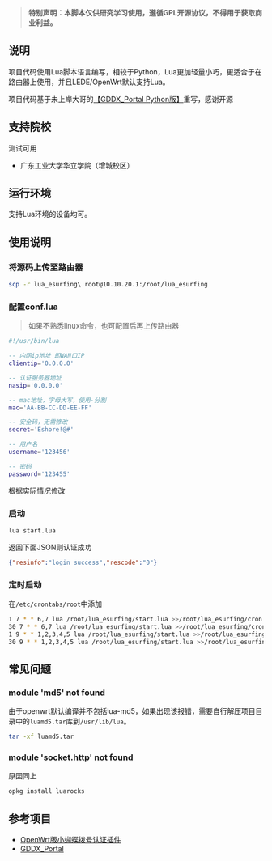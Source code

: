 > **特别声明：本脚本仅供研究学习使用，遵循GPL开源协议，不得用于获取商业利益。**

## 说明

项目代码使用Lua脚本语言编写，相较于Python，Lua更加轻量小巧，更适合于在路由器上使用，并且LEDE/OpenWrt默认支持Lua。
    
项目代码基于未上岸大哥的[【GDDX_Portal Python版】](https://github.com/lililala/GDDX_Portal)重写，感谢开源

## 支持院校

测试可用

- 广东工业大学华立学院（增城校区）

## 运行环境

支持Lua环境的设备均可。

## 使用说明

### 将源码上传至路由器

```bash
scp -r lua_esurfing\ root@10.10.20.1:/root/lua_esurfing
```

### 配置conf.lua

> 如果不熟悉linux命令，也可配置后再上传路由器

```lua
#!/usr/bin/lua

-- 内网ip地址 即WAN口IP
clientip='0.0.0.0'

-- 认证服务器地址 
nasip='0.0.0.0'

-- mac地址，字母大写，使用-分割
mac='AA-BB-CC-DD-EE-FF'

-- 安全码，无需修改
secret='Eshore!@#'

-- 用户名
username='123456'

-- 密码
password='123455'
```

根据实际情况修改

### 启动


```bash
lua start.lua 
```

返回下面JSON则认证成功

```json
{"resinfo":"login success","rescode":"0"}
```

### 定时启动

在`/etc/crontabs/root`中添加

```bash
1 7 * * 6,7 lua /root/lua_esurfing/start.lua >>/root/lua_esurfing/cron.log
30 7 * * 6,7 lua /root/lua_esurfing/start.lua >>/root/lua_esurfing/cron.log
1 9 * * 1,2,3,4,5 lua /root/lua_esurfing/start.lua >>/root/lua_esurfing/cron.log
30 9 * * 1,2,3,4,5 lua /root/lua_esurfing/start.lua >>/root/lua_esurfing/cron.log
```



## 常见问题

### module 'md5' not found

由于openwrt默认编译并不包括lua-md5，如果出现该报错，需要自行解压项目目录中的`luamd5.tar`库到`/usr/lib/lua`。

```bash
tar -xf luamd5.tar
```

### module 'socket.http' not found

原因同上

```bash
opkg install luarocks
```

## 参考项目

- [OpenWrt版小蝴蝶拨号认证插件](https://github.com/ok-dok/lua_supplicant)
- [GDDX_Portal](https://github.com/lililala/GDDX_Portal)